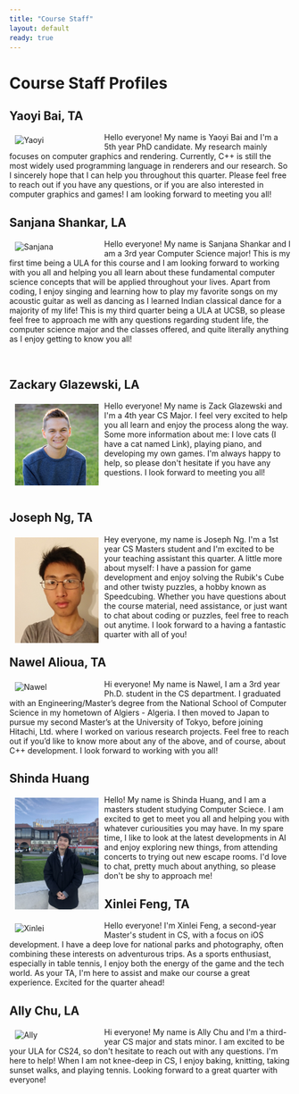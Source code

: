 ```yaml
---
title: "Course Staff"
layout: default
ready: true
---
```

# Course Staff Profiles<a name="staff"></a>

## Yaoyi Bai, TA

<img src="../staff/CS24-W24-Yaoyi-B.JPG" alt="Yaoyi" width="150px" style="float: left; margin: 5px 10px 10px 10px;">

Hello everyone! My name is Yaoyi Bai and I'm a 5th year PhD candidate. My research mainly focuses on computer graphics and rendering. Currently, C++ is still the most widely used programming language in renderers and our research. So I sincerely hope that I can help you throughout this quarter. Please feel free to reach out if you have any questions, or if you are also interested in computer graphics and games! I am looking forward to meeting you all!

## Sanjana Shankar, LA

<img src="../staff/CS24-W24-Sanjana-S.jpg" alt="Sanjana" width="150px" style="float: left; margin: 5px 10px 10px 10px;">

Hello everyone! My name is Sanjana Shankar and I am a 3rd year Computer Science major! This is my first time being a ULA for this course and I am looking forward to working with you all and helping you all learn about these fundamental computer science concepts that will be applied throughout your lives. Apart from coding, I enjoy singing and learning how to play my favorite songs on my acoustic guitar as well as dancing as I learned Indian classical dance for a majority of my life! This is my third quarter being a ULA at UCSB, so please feel free to approach me with any questions regarding student life, the computer science major and the classes offered, and quite literally anything as I enjoy getting to know you all! 

<br>


## Zackary Glazewski, LA

<img src="./staff/CS24-F23-Zackary-G.jpg" alt="Zack" width="150px" style="float: left; margin: 5px 10px 10px 10px;">

Hello everyone! My name is Zack Glazewski and I'm a 4th year CS Major. I feel very excited to help you all learn and enjoy the process along the way. Some more information about me: I love cats (I have a cat named Link), playing piano, and developing my own games. I'm always happy to help, so please don't hesitate if you have any questions. I look forward to meeting you all!

<br>

## Joseph Ng, TA

<img src="./staff/CS24-W24-Joseph-Ng.jpg" alt="Joseph" width="150px" style="float: left; margin: 5px 10px 10px 10px;">

Hey everyone, my name is Joseph Ng. I'm a 1st year CS Masters student and I'm excited to be your teaching assistant this quarter. A little more about myself: I have a passion for game development and enjoy solving the Rubik's Cube and other twisty puzzles, a hobby known as Speedcubing. Whether you have questions about the course material, need assistance, or just want to chat about coding or puzzles, feel free to reach out anytime. I look forward to a having a fantastic quarter with all of you!


## Nawel Alioua, TA

<img src="../staff/CS24-W24-Nawel-A.jpg" alt="Nawel" width="150px" style="float: left; margin: 5px 10px 10px 10px;">


Hi everyone! My name is Nawel, I am a 3rd year Ph.D. student in the CS department. I graduated with an Engineering/Master’s degree from the National School of Computer Science in my hometown of Algiers - Algeria. I then moved to Japan to pursue my second Master’s at the University of Tokyo, before joining Hitachi, Ltd. where I worked on various research projects. Feel free to reach out if you’d like to know more about any of the above, and of course, about C++ development. I look forward to working with you all!


## Shinda Huang

<img src="./staff/CS24-W24-Shinda-H.JPG" alt="Shinda" width="150px" style="float: left; margin: 5px 10px 10px 10px;">

Hello! My name is Shinda Huang, and I am a masters student studying Computer Sciece. I am excited to get to meet you all and helping you with whatever curiousities you may have. In my spare time, I like to look at the latest developments in AI and enjoy exploring new things, from attending concerts to trying out new escape rooms. I'd love to chat, pretty much about anything, so please don't be shy to approach me!



## Xinlei Feng, TA

<img src="../staff/CS24-W24-Xinlei-F.jpg" alt="Xinlei" width="150px" style="float: left; margin: 5px 10px 10px 10px;">

Hello everyone! I'm Xinlei Feng, a second-year Master's student in CS, with a focus on iOS development. I have a deep love for national parks and photography, often combining these interests on adventurous trips. As a sports enthusiast, especially in table tennis, I enjoy both the energy of the game and the tech world. As your TA, I'm here to assist and make our course a great experience. Excited for the quarter ahead!



## Ally Chu, LA

<img src="../staff/CS24-W24-Ally-C.png" alt="Ally" width="150px" style="float: left; margin: 5px 10px 10px 10px;">

Hi everyone! My name is Ally Chu and I'm a third-year CS major and stats minor. I am excited to be your ULA for CS24, so don't hesitate to reach out with any questions. I'm here to help! When I am not knee-deep in CS, I enjoy baking, knitting, taking sunset walks, and playing tennis. Looking forward to a great quarter with everyone! 

